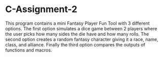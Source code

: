 # C-Assignment-2
This program contains a mini Fantasy Player Fun Tool with 3 different options. The first option simulates a dice game between 2 players where the user picks how many sides the die have and how many rolls. The second option creates a random fantasy character giving it a race, name, class, and alliance. Finally the third option compares the outputs of functions and macros.
